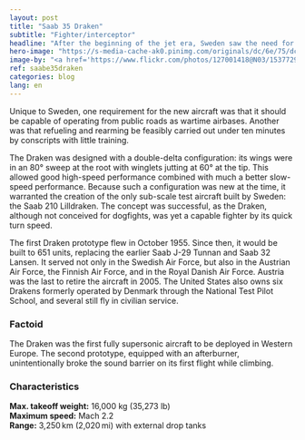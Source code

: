```yaml
---
layout: post
title: "Saab 35 Draken"
subtitle: "Fighter/interceptor"
headline: "After the beginning of the jet era, Sweden saw the need for a new interceptor capable of intercepting bombers at high altitudes and of successfully engaging other fighters as well. Thus, the Swedish Defence Material Administration issued a request, and Saab began work on the jet in 1949."
hero-image: "https://s-media-cache-ak0.pinimg.com/originals/dc/6e/75/dc6e75374f5533f9a087bda53aa2e24c.jpg"
image-by: "<a href='https://www.flickr.com/photos/127001418@N03/15377299708/in/photolist-pqQFt3-6T3Wg8-9N4o3w-jEJs9m-9bfcue-ooQ5SB-aZE93r-qNxjdp-qrbiyJ-qMqaKB-aFcLiX-cpTLeh-iA3Wf-qVPDwA-dwQXSf-qpGLWJ-9N1BoD-qpSbU2-pMcTPj-mCgicK-dq4riv-nNt3jh-cArfDW-qkPEn9-7ncNBv-dsLMwF-aqDwnA-dq4AAC-qokSfh-8tL8SL-8ei2xa-cBcpPu-qVPDyu-7YEsf7-FBRYVh-ceMehu-qpFbE1-rQzMTj-fskju5-FC6mex-4Mywtm-qMkNAY-qkQeRA-qDZXM9-qo9h64-qZWzVa-ceMfP1-mChTNW-6VJrK2-qo9ijB' target='_new'>Swedish Airforce Historic Flight SK 35C Draken 35810 (SE-DXP)</a> by <a href='https://www.flickr.com/photos/127001418@N03/' target='_new' >Pixels in Focus</a> under <a href='https://creativecommons.org/licenses/by-nd/2.0/' target='_new'>Attribution NoDerivs License</a>"
ref: saabe35draken
categories: blog
lang: en
---
```

Unique to Sweden, one requirement for the new aircraft was that it should be capable of operating from public roads as wartime airbases. Another was that refueling and rearming be feasibly carried out under ten minutes by conscripts with little training.

The Draken was designed with a double-delta configuration: its wings were in an 80&deg; sweep at the root with winglets jutting at 60&deg; at the tip. This allowed good high-speed performance combined with much a better slow-speed performance. Because such a configuration was new at the time, it warranted the creation of the only sub-scale test aircraft built by Sweden: the Saab 210 Lilldraken. The concept was successful, as the Draken, although not conceived for dogfights, was yet a capable fighter by its quick turn speed.

The first Draken prototype flew in October 1955. Since then, it would be built to 651 units, replacing the earlier Saab J-29 Tunnan and Saab 32 Lansen. It served not only in the Swedish Air Force, but also in the Austrian Air Force, the Finnish Air Force, and in the Royal Danish Air Force. Austria was the last to retire the aircraft in 2005. The United States also owns six Drakens formerly operated by Denmark through the National Test Pilot School, and several still fly in civilian service.
<h3>Factoid</h3>
The Draken was the first fully supersonic aircraft to be deployed in Western Europe. The second prototype, equipped with an afterburner, unintentionally broke the sound barrier on its first flight while climbing.
<h3>Characteristics</h3>
<strong>Max. takeoff weight:</strong> 16,000 kg (35,273 lb)<br />
<strong>Maximum speed:</strong> Mach 2.2<br />
<strong>Range:</strong> 3,250 km (2,020 mi) with external drop tanks